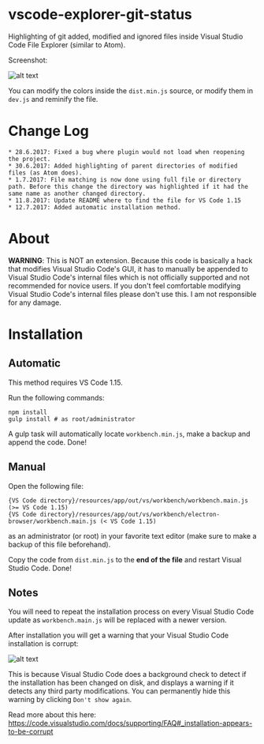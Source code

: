 # vscode-explorer-git-status
Highlighting of git added, modified and ignored files inside Visual Studio Code File Explorer (similar to Atom).

Screenshot:

![alt text](https://karabaja4.blob.core.windows.net/public/gitstatus3.png)

You can modify the colors inside the `dist.min.js` source, or modify them in `dev.js` and reminify the file.

# Change Log

```
* 28.6.2017: Fixed a bug where plugin would not load when reopening the project.
* 30.6.2017: Added highlighting of parent directories of modified files (as Atom does).
* 1.7.2017: File matching is now done using full file or directory path. Before this change the directory was highlighted if it had the same name as another changed directory.
* 11.8.2017: Update README where to find the file for VS Code 1.15
* 12.7.2017: Added automatic installation method.
```

# About

**WARNING**: This is NOT an extension. Because this code is basically a hack that modifies Visual Studio Code's GUI, it has to manually be appended to Visual Studio Code's internal files which is not officially supported and not recommended for novice users. If you don't feel comfortable modifying Visual Studio Code's internal files please don't use this. I am not responsible for any damage.

# Installation

## Automatic

This method requires VS Code 1.15.

Run the following commands:

```shell
npm install
gulp install # as root/administrator
```

A gulp task will automatically locate `workbench.min.js`, make a backup and append the code. Done!

## Manual

Open the following file:

```shell
{VS Code directory}/resources/app/out/vs/workbench/workbench.main.js (>= VS Code 1.15)
{VS Code directory}/resources/app/out/vs/workbench/electron-browser/workbench.main.js (< VS Code 1.15)
```

as an administrator (or root) in your favorite text editor (make sure to make a backup of this file beforehand).

Copy the code from `dist.min.js` to the **end of the file** and restart Visual Studio Code. Done!

## Notes

You will need to repeat the installation process on every Visual Studio Code update as `workbench.main.js` will be replaced with a newer version.

After installation you will get a warning that your Visual Studio Code installation is corrupt:

![alt text](https://karabaja4.blob.core.windows.net/public/corrupted.png)

This is because Visual Studio Code does a background check to detect if the installation has been changed on disk, and displays a warning if it detects any third party modifications. You can permanently hide this warning by clicking `Don't show again`.

Read more about this here: https://code.visualstudio.com/docs/supporting/FAQ#_installation-appears-to-be-corrupt
